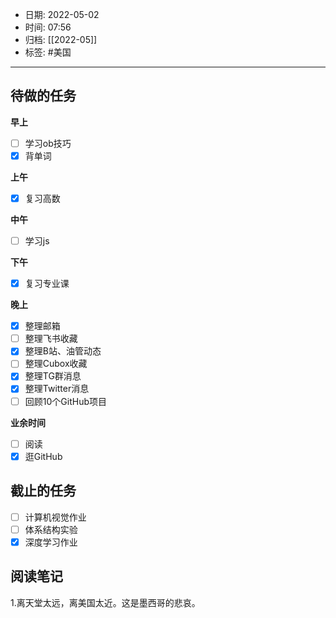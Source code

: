 - 日期: 2022-05-02
- 时间: 07:56
- 归档: [[2022-05]]
- 标签: #美国
---

## 待做的任务

**早上**

- [ ] 学习ob技巧
- [x] 背单词

**上午**

- [x] 复习高数

**中午**

- [ ] 学习js

**下午**

- [x] 复习专业课

**晚上**

- [x] 整理邮箱
- [ ] 整理飞书收藏
- [x] 整理B站、油管动态
- [ ] 整理Cubox收藏
- [x] 整理TG群消息
- [x] 整理Twitter消息
- [ ] 回顾10个GitHub项目

**业余时间**

- [ ] 阅读 
- [x] 逛GitHub

## 截止的任务

- [ ] 计算机视觉作业
- [ ] 体系结构实验
- [x] 深度学习作业

## 阅读笔记

1.离天堂太远，离美国太近。这是墨西哥的悲哀。


